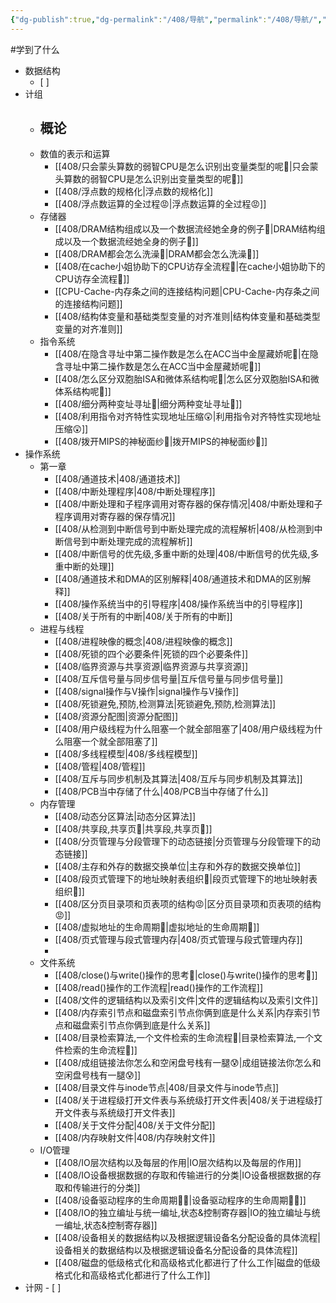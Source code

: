 ```yaml
---
{"dg-publish":true,"dg-permalink":"/408/导航","permalink":"/408/导航/","dgShowBacklinks":true,"dgShowLocalGraph":true,"dgShowInlineTitle":true}
---
```


#学到了什么 
- 数据结构
	- [ ] 
- 计组
	- 概论
		- 
	- 数值的表示和运算
		- [[408/只会蒙头算数的弱智CPU是怎么识别出变量类型的呢🤔\|只会蒙头算数的弱智CPU是怎么识别出变量类型的呢🤔]]
		- [[408/浮点数的规格化\|浮点数的规格化]]
		- [[408/浮点数运算的全过程😡\|浮点数运算的全过程😡]]
	- 存储器
		- [[408/DRAM结构组成以及一个数据流经她全身的例子🥵\|DRAM结构组成以及一个数据流经她全身的例子🥵]]
		- [[408/DRAM都会怎么洗澡🥵\|DRAM都会怎么洗澡🥵]]
		- [[408/在cache小姐协助下的CPU访存全流程🤔\|在cache小姐协助下的CPU访存全流程🤔]]
		- [[CPU-Cache-内存条之间的连接结构问题\|CPU-Cache-内存条之间的连接结构问题]]
		- [[408/结构体变量和基础类型变量的对齐准则\|结构体变量和基础类型变量的对齐准则]]
	- 指令系统
		- [[408/在隐含寻址中第二操作数是怎么在ACC当中金屋藏娇呢🤔\|在隐含寻址中第二操作数是怎么在ACC当中金屋藏娇呢🤔]]
		- [[408/怎么区分双胞胎ISA和微体系结构呢🤔\|怎么区分双胞胎ISA和微体系结构呢🤔]]
		- [[408/细分两种变址寻址🤔\|细分两种变址寻址🤔]]
		- [[408/利用指令对齐特性实现地址压缩😲\|利用指令对齐特性实现地址压缩😲]]
		- [[408/拨开MIPS的神秘面纱🥵\|拨开MIPS的神秘面纱🥵]]
- 操作系统
	- 第一章
		- [[408/通道技术\|408/通道技术]]
		- [[408/中断处理程序\|408/中断处理程序]]
		- [[408/中断处理和子程序调用对寄存器的保存情况\|408/中断处理和子程序调用对寄存器的保存情况]]
		- [[408/从检测到中断信号到中断处理完成的流程解析\|408/从检测到中断信号到中断处理完成的流程解析]]
		- [[408/中断信号的优先级,多重中断的处理\|408/中断信号的优先级,多重中断的处理]]
		- [[408/通道技术和DMA的区别解释\|408/通道技术和DMA的区别解释]]
		- [[408/操作系统当中的引导程序\|408/操作系统当中的引导程序]]
		- [[408/关于所有的中断\|408/关于所有的中断]]
	- 进程与线程
		- [[408/进程映像的概念\|408/进程映像的概念]]
		- [[408/死锁的四个必要条件\|死锁的四个必要条件]]
		- [[408/临界资源与共享资源\|临界资源与共享资源]]
		- [[408/互斥信号量与同步信号量\|互斥信号量与同步信号量]]
		- [[408/signal操作与V操作\|signal操作与V操作]]
		- [[408/死锁避免,预防,检测算法\|死锁避免,预防,检测算法]]
		- [[408/资源分配图\|资源分配图]]
		- [[408/用户级线程为什么阻塞一个就全部阻塞了\|408/用户级线程为什么阻塞一个就全部阻塞了]]
		- [[408/多线程模型\|408/多线程模型]]
		- [[408/管程\|408/管程]]
		- [[408/互斥与同步机制及其算法\|408/互斥与同步机制及其算法]]
		- [[408/PCB当中存储了什么\|408/PCB当中存储了什么]]
	- 内存管理
		- [[408/动态分区算法\|动态分区算法]]
		- [[408/共享段,共享页🤔\|共享段,共享页🤔]]
		- [[408/分页管理与分段管理下的动态链接\|分页管理与分段管理下的动态链接]]
		- [[408/主存和外存的数据交换单位\|主存和外存的数据交换单位]]
		- [[408/段页式管理下的地址映射表组织🥰\|段页式管理下的地址映射表组织🥰]]
		- [[408/区分页目录项和页表项的结构😡\|区分页目录项和页表项的结构😡]]
		- [[408/虚拟地址的生命周期🥰\|虚拟地址的生命周期🥰]]
		- [[408/页式管理与段式管理内存\|408/页式管理与段式管理内存]]
		- 
	- 文件系统
		- [[408/close()与write()操作的思考🤔\|close()与write()操作的思考🤔]]
		- [[408/read()操作的工作流程\|read()操作的工作流程]]
		- [[408/文件的逻辑结构以及索引文件\|文件的逻辑结构以及索引文件]]
		- [[408/内存索引节点和磁盘索引节点你俩到底是什么关系\|内存索引节点和磁盘索引节点你俩到底是什么关系]]
		- [[408/目录检索算法,一个文件检索的生命流程🤔\|目录检索算法,一个文件检索的生命流程🤔]]
		- [[408/成组链接法你怎么和空闲盘号栈有一腿😰\|成组链接法你怎么和空闲盘号栈有一腿😰]]
		- [[408/目录文件与inode节点\|408/目录文件与inode节点]]
		- [[408/关于进程级打开文件表与系统级打开文件表\|408/关于进程级打开文件表与系统级打开文件表]]
		- [[408/关于文件分配\|408/关于文件分配]]
		- [[408/内存映射文件\|408/内存映射文件]]
	- I/O管理
		- [[408/IO层次结构以及每层的作用\|IO层次结构以及每层的作用]]
		- [[408/IO设备根据数据的存取和传输进行的分类\|IO设备根据数据的存取和传输进行的分类]]
		- [[408/设备驱动程序的生命周期😮‍💨\|设备驱动程序的生命周期😮‍💨]]
		- [[408/IO的独立编址与统一编址,状态&控制寄存器\|IO的独立编址与统一编址,状态&控制寄存器]]
		- [[408/设备相关的数据结构以及根据逻辑设备名分配设备的具体流程\|设备相关的数据结构以及根据逻辑设备名分配设备的具体流程]]
		- [[408/磁盘的低级格式化和高级格式化都进行了什么工作\|磁盘的低级格式化和高级格式化都进行了什么工作]]
- 计网
		- [ ]
